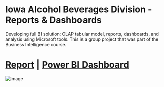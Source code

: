 # Iowa Alcohol Beverages Division - Reports & Dashboards
Developing full BI solution: OLAP tabular model, reports, dashboards, and analysis using Microsoft tools. This is a group project that was part of the Business Intelligence course.

# [Report](https://github.com/RodrigoFreireDA/side_projects/blob/e9ff3bee0d7b13de91f9e11a7c812bbf69951c59/4.%20Iowa%20ABD%20-%20Reports%20%26%20Dashboards/Report.pdf) | [Power BI Dashboard](https://app.powerbi.com/view?r=eyJrIjoiNDk0MDNmY2YtODA0Zi00MmYwLWFiNjYtNjE5MGM2Y2RjNDAwIiwidCI6ImU0YmQ2OWZmLWU2ZjctNGMyZS1iMjQ3LTQxYjU0YmEyNDkwZSIsImMiOjh9&pageName=ReportSection790526fb9abe9efb2415)

![image](https://github.com/RodrigoFreireDA/side_projects/assets/119375701/95d56038-c49f-43cc-8f4c-4f8f1fc01dd3)

